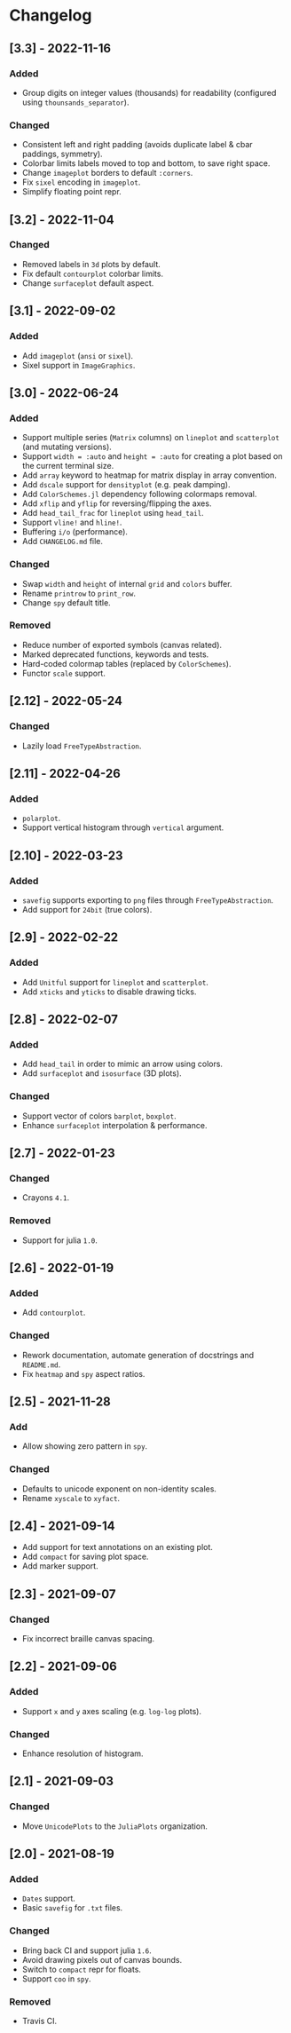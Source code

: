 # Changelog

## [3.3] - 2022-11-16
### Added
- Group digits on integer values (thousands) for readability (configured using `thounsands_separator`).

### Changed
- Consistent left and right padding (avoids duplicate label & cbar paddings, symmetry).
- Colorbar limits labels moved to top and bottom, to save right space.
- Change `imageplot` borders to default `:corners`.
- Fix `sixel` encoding in `imageplot`.
- Simplify floating point repr.

## [3.2] - 2022-11-04
### Changed
- Removed labels in `3d` plots by default.
- Fix default `contourplot` colorbar limits.
- Change `surfaceplot` default aspect.

## [3.1] - 2022-09-02
### Added
- Add `imageplot` (`ansi` or `sixel`).
- Sixel support in `ImageGraphics`.

## [3.0] - 2022-06-24
### Added
- Support multiple series (`Matrix` columns) on `lineplot` and `scatterplot` (and mutating versions).
- Support `width = :auto` and `height = :auto` for creating a plot based on the current terminal size.
- Add `array` keyword to heatmap for matrix display in array convention.
- Add `dscale` support for `densityplot` (e.g. peak damping).
- Add `ColorSchemes.jl` dependency following colormaps removal.
- Add `xflip` and `yflip` for reversing/flipping the axes.
- Add `head_tail_frac` for `lineplot` using `head_tail`.
- Support `vline!` and `hline!`.
- Buffering `i/o` (performance).
- Add `CHANGELOG.md` file.

### Changed
- Swap `width` and `height` of internal `grid` and `colors` buffer.
- Rename `printrow` to `print_row`.
- Change `spy` default title.

### Removed
- Reduce number of exported symbols (canvas related).
- Marked deprecated functions, keywords and tests.
- Hard-coded colormap tables (replaced by `ColorSchemes`).
- Functor `scale` support.

## [2.12] - 2022-05-24
### Changed
- Lazily load `FreeTypeAbstraction`.

## [2.11] - 2022-04-26
### Added
- `polarplot`.
- Support vertical histogram through `vertical` argument.

## [2.10] - 2022-03-23
### Added
- `savefig` supports exporting to `png` files through `FreeTypeAbstraction`.
- Add support for `24bit` (true colors).

## [2.9] - 2022-02-22
### Added
- Add `Unitful` support for `lineplot` and `scatterplot`.
- Add `xticks` and `yticks` to disable drawing ticks.

## [2.8] - 2022-02-07
### Added
- Add `head_tail` in order to mimic an arrow using colors.
- Add `surfaceplot` and `isosurface` (3D plots).

### Changed
- Support vector of colors `barplot`, `boxplot`.
- Enhance `surfaceplot` interpolation & performance.

## [2.7] - 2022-01-23
### Changed
- Crayons `4.1`.

### Removed
- Support for julia `1.0`.

## [2.6] - 2022-01-19
### Added
- Add `contourplot`.

### Changed
- Rework documentation, automate generation of docstrings and `README.md`.
- Fix `heatmap` and `spy` aspect ratios.

## [2.5] - 2021-11-28
### Add
- Allow showing zero pattern in `spy`.

### Changed
- Defaults to unicode exponent on non-identity scales.
- Rename `xyscale` to `xyfact`.

## [2.4] - 2021-09-14
- Add support for text annotations on an existing plot.
- Add `compact` for saving plot space.
- Add marker support.

## [2.3] - 2021-09-07
### Changed
- Fix incorrect braille canvas spacing.

## [2.2] - 2021-09-06
### Added
- Support `x` and `y` axes scaling (e.g. `log-log` plots).

### Changed
- Enhance resolution of histogram.

## [2.1] - 2021-09-03
### Changed
- Move `UnicodePlots` to the `JuliaPlots` organization.

## [2.0] - 2021-08-19
### Added
- `Dates` support.
- Basic `savefig` for `.txt` files.

### Changed
- Bring back CI and support julia `1.6`.
- Avoid drawing pixels out of canvas bounds.
- Switch to `compact` repr for floats.
- Support `coo` in `spy`.

### Removed
- Travis CI.
